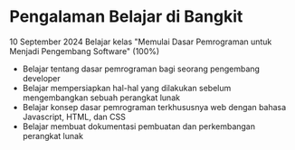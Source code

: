 # Pengalaman Belajar di Bangkit

10 September 2024
Belajar kelas "Memulai Dasar Pemrograman untuk Menjadi Pengembang Software" (100%)
- Belajar tentang dasar pemrograman bagi seorang pengembang developer
- Belajar mempersiapkan hal-hal yang dilakukan sebelum mengembangkan sebuah perangkat lunak
- Belajar konsep dasar pemrograman terkhususnya web dengan bahasa Javascript, HTML, dan CSS
- Belajar membuat dokumentasi pembuatan dan perkembangan perangkat lunak
